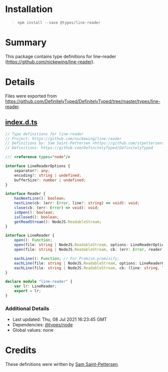# Installation
> `npm install --save @types/line-reader`

# Summary
This package contains type definitions for line-reader (https://github.com/nickewing/line-reader).

# Details
Files were exported from https://github.com/DefinitelyTyped/DefinitelyTyped/tree/master/types/line-reader.
## [index.d.ts](https://github.com/DefinitelyTyped/DefinitelyTyped/tree/master/types/line-reader/index.d.ts)
````ts
// Type definitions for line-reader
// Project: https://github.com/nickewing/line-reader
// Definitions by: Sam Saint-Pettersen <https://github.com/stpettersens>
// Definitions: https://github.com/DefinitelyTyped/DefinitelyTyped

/// <reference types="node"/>

interface LineReaderOptions {
    separator?: any;
    encoding?: string | undefined;
    bufferSize?: number | undefined;
}

interface Reader {
    hasNextLine(): boolean;
    nextLine(cb: (err: Error, line?: string) => void): void;
    close(cb: (err: Error) => void): void;
    isOpen(): boolean;
    isClosed(): boolean;
    getReadStream(): NodeJS.ReadableStream;
}

interface LineReader {
    open(): Function;
    open(file: string | NodeJS.ReadableStream, options: LineReaderOptions, cb: (err: Error, reader: Reader) => void): void;
    open(file: string | NodeJS.ReadableStream, cb: (err: Error, reader: Reader) => void): void;

    eachLine(): Function; // For Promise.promisify;
    eachLine(file: string | NodeJS.ReadableStream, options: LineReaderOptions, cb: (line: string, last: boolean, continueCb?: Function) => void, errCb?: (err?: Error) => void): LineReader;
    eachLine(file: string | NodeJS.ReadableStream, cb: (line: string, last: boolean, continueCb?: Function) => void, errCb?: (err?: Error) => void): LineReader;
}

declare module "line-reader" {
    var lr: LineReader;
    export = lr;
}

````

### Additional Details
 * Last updated: Thu, 08 Jul 2021 16:23:45 GMT
 * Dependencies: [@types/node](https://npmjs.com/package/@types/node)
 * Global values: none

# Credits
These definitions were written by [Sam Saint-Pettersen](https://github.com/stpettersens).
